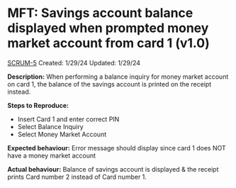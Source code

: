 # MFT: Savings account balance displayed when prompted money market account from card 1 (v1.0)

[SCRUM-5](https://ucalgary-seng438.atlassian.net/browse/SCRUM-5) Created: 1/29/24 Updated: 1/29/24

**Description:** When performing a balance inquiry for money market account on card 1, the balance of the savings account is printed on the receipt instead.

**Steps to Reproduce:**

* Insert Card 1 and enter correct PIN
* Select Balance Inquiry
* Select Money Market Account

**Expected behaviour:** Error message should display since card 1 does NOT have a money market account

**Actual behaviour:** Balance of savings account is displayed & the receipt prints Card number 2 instead of Card number 1.